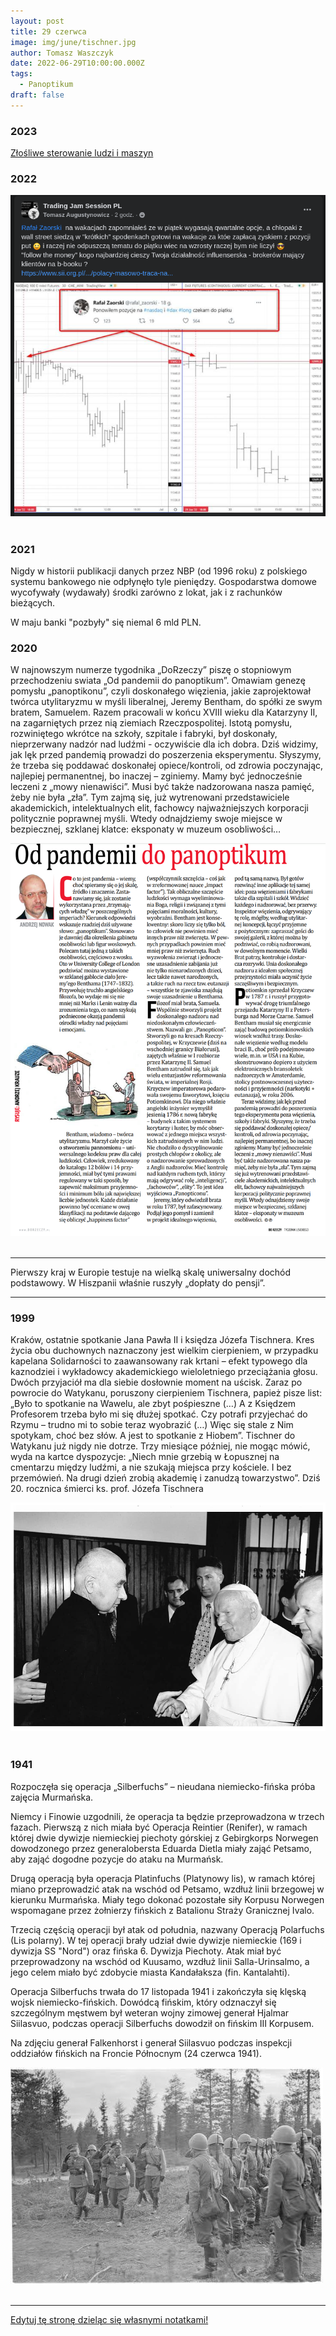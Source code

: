 ```yaml
---
layout: post
title: 29 czerwca
image: img/june/tischner.jpg
author: Tomasz Waszczyk
date: 2022-06-29T10:00:00.000Z
tags:
  - Panoptikum
draft: false
---
```


### 2023

<a href="./documents/june/skompr_MZBO_Rafał_Kasprzyk.pdf" target="_blank">Złośliwe sterowanie ludzi i maszyn</a>

### 2022

<img src="./img/june/farmazoniarz2.png"><br><br>

### 2021

Nigdy w historii publikacji danych przez NBP (od 1996 roku) z polskiego systemu bankowego nie odpłynęło tyle pieniędzy. Gospodarstwa domowe wycofywały (wydawały) środki zarówno z lokat, jak i z rachunków bieżących.

W maju banki "pozbyły" się niemal 6 mld PLN.

### 2020

W najnowszym numerze tygodnika „DoRzeczy” piszę o stopniowym przechodzeniu swiata „Od pandemii do panoptikum”. Omawiam genezę pomysłu „panoptikonu”, czyli doskonałego więzienia, jakie zaprojektował twórca utylitaryzmu w myśli liberalnej, Jeremy Bentham, do spółki ze swym bratem, Samuelem. Razem pracowali w końcu XVIII wieku dla Katarzyny II, na zagarniętych przez nią ziemiach Rzeczpospolitej. Istotą pomysłu, rozwiniętego wkrótce na szkoły, szpitale i fabryki, był doskonały, nieprzerwany nadzór nad ludźmi - oczywiście dla ich dobra. Dziś widzimy, jak lęk przed pandemią prowadzi do poszerzenia eksperymentu. Słyszymy, że trzeba się poddawać doskonałej opiece/kontroli, od zdrowia poczynając, najlepiej permanentnej, bo inaczej – zginiemy. Mamy być jednocześnie leczeni z „mowy nienawiści”. Musi być także nadzorowana nasza pamięć, żeby nie była „zła”. Tym zajmą się, już wytrenowani przedstawiciele akademickich, intelektualnych elit, fachowcy najważniejszych korporacji politycznie poprawnej myśli. Wtedy odnajdziemy swoje miejsce w bezpiecznej, szklanej klatce: eksponaty w muzeum osobliwości…

<img src="./img/june/panoptikum.png"><br><br>

---

Pierwszy kraj w Europie testuje na wielką skalę uniwersalny dochód podstawowy. W Hiszpanii właśnie ruszyły „dopłaty do pensji”.

---

### 1999

Kraków, ostatnie spotkanie Jana Pawła II i księdza Józefa Tischnera. Kres życia obu duchownych naznaczony jest wielkim cierpieniem, w przypadku kapelana Solidarności to zaawansowany rak krtani – efekt typowego dla kaznodziei i wykładowcy akademickiego wieloletniego przeciążania głosu. Dwóch przyjaciół ma dla siebie dosłownie moment na uścisk. Zaraz po powrocie do Watykanu, poruszony cierpieniem Tischnera, papież pisze list: „Było to spotkanie na Wawelu, ale zbyt pośpieszne (…) A z Księdzem Profesorem trzeba było mi się dłużej spotkać. Czy potrafi przyjechać do Rzymu – trudno mi to sobie teraz wyobrazić (…) Więc się stale z Nim spotykam, choć bez słów. A jest to spotkanie z Hiobem”. Tischner do Watykanu już nigdy nie dotrze. Trzy miesiące później, nie mogąc mówić, wyda na kartce dyspozycje: „Niech mnie grzebią w Łopusznej na cmentarzu między ludźmi, a nie szukają miejsca przy kościele. I bez przemówień. Na drugi dzień zrobią akademię i zanudzą towarzystwo”. Dziś 20. rocznica śmierci ks. prof. Józefa Tischnera

<img src="./img/june/tischner.jpg"><br><br>

### 1941

Rozpoczęła się operacja „Silberfuchs” – nieudana niemiecko-fińska próba zajęcia Murmańska.

Niemcy i Finowie uzgodnili, że operacja ta będzie przeprowadzona w trzech fazach. Pierwszą z nich miała być Operacja Reintier (Renifer), w ramach której dwie dywizje niemieckiej piechoty górskiej z Gebirgkorps Norwegen dowodzonego przez generalobersta Eduarda Dietla miały zająć Petsamo, aby zająć dogodne pozycje do ataku na Murmańsk.

Drugą operacją była operacja Platinfuchs (Platynowy lis), w ramach której miano przeprowadzić atak na wschód od Petsamo, wzdłuż linii brzegowej w kierunku Murmańska. Miały tego dokonać pozostałe siły Korpusu Norwegen wspomagane przez żołnierzy fińskich z Batalionu Straży Granicznej Ivalo.

Trzecią częścią operacji był atak od południa, nazwany Operacją Polarfuchs (Lis polarny). W tej operacji brały udział dwie dywizje niemieckie (169 i dywizja SS "Nord") oraz fińska 6. Dywizja Piechoty. Atak miał być przeprowadzony na wschód od Kuusamo, wzdłuż linii Salla-Urinsalmo, a jego celem miało być zdobycie miasta Kandałaksza (fin. Kantalahti).

Operacja Silberfuchs trwała do 17 listopada 1941 i zakończyła się klęską wojsk niemiecko-fińskich. Dowódcą fińskim, który odznaczył się szczególnym męstwem był weteran wojny zimowej generał Hjalmar Siilasvuo, podczas operacji Silberfuchs dowodził on fińskim III Korpusem.

Na zdjęciu generał Falkenhorst i generał Siilasvuo podczas inspekcji oddziałów fińskich na Froncie Północnym (24 czerwca 1941).

<img src="./img/june/silberfuchs.jpg"><br><br>

---

<a href="https://github.com/TomaszWaszczyk/historia.waszczyk.com/edit/master/src/content/june-29.md" target="_blank">Edytuj tę stronę dzieląc się własnymi notatkami!</a>
